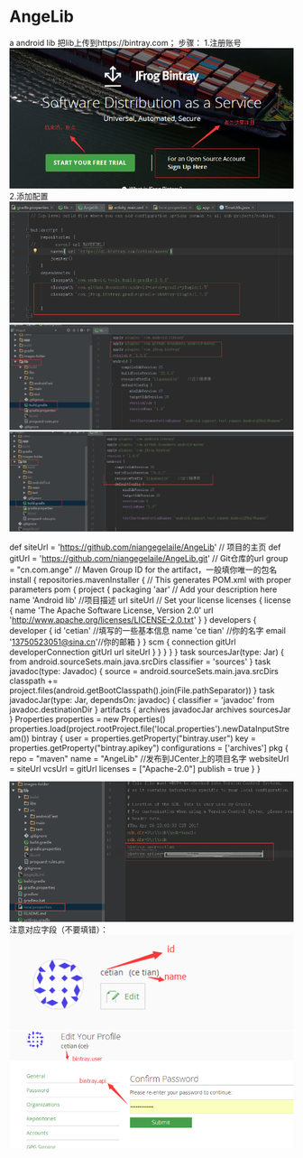 # AngeLib
a android lib
把lib上传到https://bintray.com；
步骤：
1.注册账号
 ![image](https://github.com/niangegelaile/AngeLib/blob/master/images-folder/register.png)
 2.添加配置
 ![image](https://github.com/niangegelaile/AngeLib/blob/master/images-folder/1.png)
 ![image](https://github.com/niangegelaile/AngeLib/blob/master/images-folder/2.png)
 ![image](https://github.com/niangegelaile/AngeLib/blob/master/images-folder/3.png)

 def siteUrl = 'https://github.com/niangegelaile/AngeLib' // 项目的主页
def gitUrl = 'https://github.com/niangegelaile/AngeLib.git' // Git仓库的url
group = "cn.com.ange" // Maven Group ID for the artifact，一般填你唯一的包名
install {
    repositories.mavenInstaller {
        // This generates POM.xml with proper parameters
        pom {
            project {
                packaging 'aar'
                // Add your description here
                name 'Android lib' //项目描述
                url siteUrl
                // Set your license
                licenses {
                    license {
                        name 'The Apache Software License, Version 2.0'
                        url 'http://www.apache.org/licenses/LICENSE-2.0.txt'
                    }
                }
                developers {
                    developer {
                        id 'cetian'    //填写的一些基本信息
                        name 'ce tian'    //你的名字
                        email '13750523051@sina.cn'//你的邮箱
                    }
                }
                scm {
                    connection gitUrl
                    developerConnection gitUrl
                    url siteUrl
                }
            }
        }
    }
}
task sourcesJar(type: Jar) {
    from android.sourceSets.main.java.srcDirs
    classifier = 'sources'
}
task javadoc(type: Javadoc) {
    source = android.sourceSets.main.java.srcDirs
    classpath += project.files(android.getBootClasspath().join(File.pathSeparator))
}
task javadocJar(type: Jar, dependsOn: javadoc) {
    classifier = 'javadoc'
    from javadoc.destinationDir
}
artifacts {
    archives javadocJar
    archives sourcesJar
}
Properties properties = new Properties()
properties.load(project.rootProject.file('local.properties').newDataInputStream())
bintray {
    user = properties.getProperty("bintray.user")
    key = properties.getProperty("bintray.apikey")
    configurations = ['archives']
    pkg {
        repo = "maven"
        name = "AngeLib"    //发布到JCenter上的项目名字
        websiteUrl = siteUrl
        vcsUrl = gitUrl
        licenses = ["Apache-2.0"]
        publish = true
    }
}

 ![image](https://github.com/niangegelaile/AngeLib/blob/master/images-folder/4.png)
 注意对应字段（不要填错）：
  ![image](https://github.com/niangegelaile/AngeLib/blob/master/images-folder/5.png)
   ![image](https://github.com/niangegelaile/AngeLib/blob/master/images-folder/6.png)
